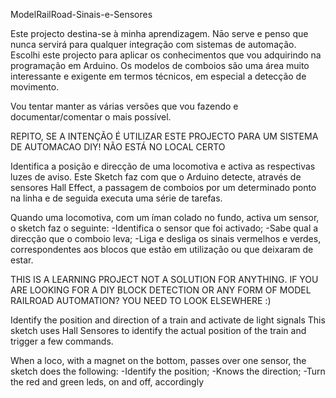 ModelRailRoad-Sinais-e-Sensores

Este projecto destina-se à minha aprendizagem. Nāo serve e penso que nunca servirá para qualquer integração com sistemas de automação. Escolhi este projecto para aplicar os conhecimentos que vou adquirindo na programação em Arduino. 
Os modelos de comboios são uma área muito interessante e exigente em termos técnicos, em especial a detecção de movimento.

Vou tentar manter as várias versões que vou fazendo e documentar/comentar o mais possível.

REPITO, SE A INTENÇÃO É UTILIZAR ESTE PROJECTO PARA UM SISTEMA DE AUTOMACAO DIY! NÃO ESTÁ NO LOCAL CERTO

Identifica a posição e direcção de uma locomotiva e activa as respectivas luzes de aviso. Este Sketch faz com que o Arduino detecte, através de sensores Hall Effect, a passagem de comboios por um determinado ponto na linha e de seguida executa uma série de tarefas.

Quando uma locomotiva, com um íman colado no fundo, activa um sensor, o sketch faz o seguinte: 
-Identifica o sensor que foi activado; 
-Sabe qual a direcção que o comboio leva; 
-Liga e desliga os sinais vermelhos e verdes, correspondentes aos blocos que estão em utilização ou que deixaram de estar.


THIS IS A LEARNING PROJECT NOT A SOLUTION FOR ANYTHING. IF YOU ARE LOOKING FOR A DIY BLOCK DETECTION OR ANY FORM OF MODEL RAILROAD AUTOMATION? YOU NEED TO LOOK ELSEWHERE :)

Identify the position and direction of a train and activate de light signals This sketch uses Hall Sensores to identify the actual position of the train and trigger a few commands.

When a loco, with a magnet on the bottom, passes over one sensor, the sketch does the following: -Identify the position; -Knows the direction; -Turn the red and green leds, on and off, accordingly

